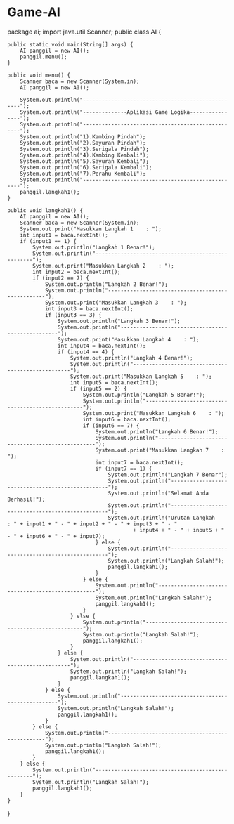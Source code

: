 # Game-AI

 
package ai;
import java.util.Scanner;
 public class AI {

      
     

 
    public static void main(String[] args) {
        AI panggil = new AI();
        panggil.menu();
    }

    public void menu() {
        Scanner baca = new Scanner(System.in);
        AI panggil = new AI();

        System.out.println("--------------------------------------------------");
        System.out.println("--------------Aplikasi Game Logika----------------");
        System.out.println("--------------------------------------------------");
        System.out.println("1).Kambing Pindah");
        System.out.println("2).Sayuran Pindah");
        System.out.println("3).Serigala Pindah");
        System.out.println("4).Kambing Kembali");
        System.out.println("5).Sayuran Kembali");
        System.out.println("6).Serigala Kembali");
        System.out.println("7).Perahu Kembali");
        System.out.println("--------------------------------------------------");
        panggil.langkah1();
    }

    public void langkah1() {
        AI panggil = new AI();
        Scanner baca = new Scanner(System.in);
        System.out.print("Masukkan Langkah 1    : ");
        int input1 = baca.nextInt();
        if (input1 == 1) {
            System.out.println("Langkah 1 Benar!");
            System.out.println("--------------------------------------------------");
            System.out.print("Masukkan Langkah 2    : ");
            int input2 = baca.nextInt();
            if (input2 == 7) {
                System.out.println("Langkah 2 Benar!");
                System.out.println("--------------------------------------------------");
                System.out.print("Masukkan Langkah 3    : ");
                int input3 = baca.nextInt();
                if (input3 == 3) {
                    System.out.println("Langkah 3 Benar!");
                    System.out.println("--------------------------------------------------");
                    System.out.print("Masukkan Langkah 4    : ");
                    int input4 = baca.nextInt();
                    if (input4 == 4) {
                        System.out.println("Langkah 4 Benar!");
                        System.out.println("--------------------------------------------------");
                        System.out.print("Masukkan Langkah 5    : ");
                        int input5 = baca.nextInt();
                        if (input5 == 2) {
                            System.out.println("Langkah 5 Benar!");
                            System.out.println("--------------------------------------------------");
                            System.out.print("Masukkan Langkah 6    : ");
                            int input6 = baca.nextInt();
                            if (input6 == 7) {
                                System.out.println("Langkah 6 Benar!");
                                System.out.println("--------------------------------------------------");
                                System.out.print("Masukkan Langkah 7    : ");
                                int input7 = baca.nextInt();
                                if (input7 == 1) {
                                    System.out.println("Langkah 7 Benar");
                                    System.out.println("--------------------------------------------------");
                                    System.out.println("Selamat Anda Berhasil!");
                                    System.out.println("--------------------------------------------------");
                                    System.out.println("Urutan Langkah    : " + input1 + " - " + input2 + " - " + input3 + " - "
                                            + input4 + " - " + input5 + " - " + input6 + " - " + input7);
                                } else {
                                    System.out.println("--------------------------------------------------");
                                    System.out.println("Langkah Salah!");
                                    panggil.langkah1();
                                }
                            } else {
                                System.out.println("--------------------------------------------------");
                                System.out.println("Langkah Salah!");
                                panggil.langkah1();
                            }
                        } else {
                            System.out.println("--------------------------------------------------");
                            System.out.println("Langkah Salah!");
                            panggil.langkah1();
                        }
                    } else {
                        System.out.println("--------------------------------------------------");
                        System.out.println("Langkah Salah!");
                        panggil.langkah1();
                    }
                } else {
                    System.out.println("--------------------------------------------------");
                    System.out.println("Langkah Salah!");
                    panggil.langkah1();
                }
            } else {
                System.out.println("--------------------------------------------------");
                System.out.println("Langkah Salah!");
                panggil.langkah1();
            }
        } else {
            System.out.println("--------------------------------------------------");
            System.out.println("Langkah Salah!");
            panggil.langkah1();
        }
    }

}
